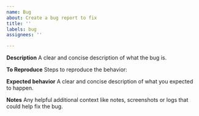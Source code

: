 ```yaml
---
name: Bug
about: Create a bug report to fix
title: ''
labels: bug
assignees: ''

---
```


**Description**
A clear and concise description of what the bug is.

**To Reproduce**
Steps to reproduce the behavior:

**Expected behavior**
A clear and concise description of what you expected to happen.

**Notes**
Any helpful additional context like notes, screenshots or logs that could help fix the bug.
